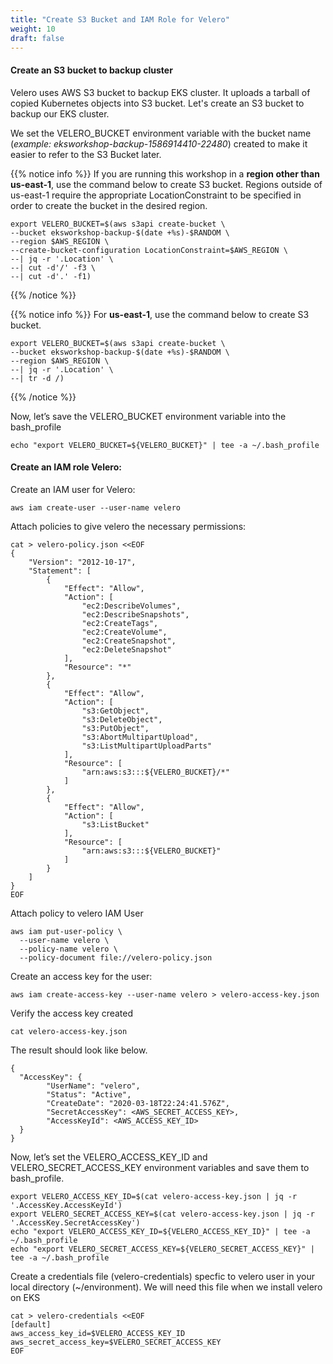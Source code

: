 ```yaml
---
title: "Create S3 Bucket and IAM Role for Velero"
weight: 10
draft: false
---
```


#### Create an S3 bucket to backup cluster

Velero uses AWS S3 bucket to backup EKS cluster. It uploads a tarball of copied Kubernetes objects into S3 bucket. Let's create an S3 bucket to backup our EKS cluster.

We set the VELERO_BUCKET environment variable with the bucket name (*example: eksworkshop-backup-1586914410-22480*) created to make it easier to refer to the S3 Bucket later.

{{% notice info %}}
If you are running this workshop in a **region other than us-east-1**, use the command below to create S3 bucket. Regions outside of us-east-1 require the appropriate LocationConstraint to be specified in order to create the bucket in the desired region.

```
export VELERO_BUCKET=$(aws s3api create-bucket \
--bucket eksworkshop-backup-$(date +%s)-$RANDOM \
--region $AWS_REGION \
--create-bucket-configuration LocationConstraint=$AWS_REGION \
--| jq -r '.Location' \
--| cut -d'/' -f3 \
--| cut -d'.' -f1)
```
{{% /notice %}}

{{% notice info %}}
For **us-east-1**, use the command below to create S3 bucket. 

```
export VELERO_BUCKET=$(aws s3api create-bucket \
--bucket eksworkshop-backup-$(date +%s)-$RANDOM \
--region $AWS_REGION \
--| jq -r '.Location' \
--| tr -d /)
```
{{% /notice %}}

Now, let’s save the VELERO_BUCKET environment variable into the bash_profile
```
echo "export VELERO_BUCKET=${VELERO_BUCKET}" | tee -a ~/.bash_profile
```

#### Create an IAM role Velero:

Create an IAM user for Velero:

```
aws iam create-user --user-name velero
```

Attach policies to give velero the necessary permissions:

```
cat > velero-policy.json <<EOF
{
    "Version": "2012-10-17",
    "Statement": [
        {
            "Effect": "Allow",
            "Action": [
                "ec2:DescribeVolumes",
                "ec2:DescribeSnapshots",
                "ec2:CreateTags",
                "ec2:CreateVolume",
                "ec2:CreateSnapshot",
                "ec2:DeleteSnapshot"
            ],
            "Resource": "*"
        },
        {
            "Effect": "Allow",
            "Action": [
                "s3:GetObject",
                "s3:DeleteObject",
                "s3:PutObject",
                "s3:AbortMultipartUpload",
                "s3:ListMultipartUploadParts"
            ],
            "Resource": [
                "arn:aws:s3:::${VELERO_BUCKET}/*"
            ]
        },
        {
            "Effect": "Allow",
            "Action": [
                "s3:ListBucket"
            ],
            "Resource": [
                "arn:aws:s3:::${VELERO_BUCKET}"
            ]
        }
    ]
}
EOF
```

Attach policy to velero IAM User
```
aws iam put-user-policy \
  --user-name velero \
  --policy-name velero \
  --policy-document file://velero-policy.json
```

Create an access key for the user:
```
aws iam create-access-key --user-name velero > velero-access-key.json
```
Verify the access key created
```
cat velero-access-key.json
```
The result should look like below. 
```
{
  "AccessKey": {
        "UserName": "velero",
        "Status": "Active",
        "CreateDate": "2020-03-18T22:24:41.576Z",
        "SecretAccessKey": <AWS_SECRET_ACCESS_KEY>,
        "AccessKeyId": <AWS_ACCESS_KEY_ID>
  }
}
```
Now, let’s set the VELERO_ACCESS_KEY_ID and VELERO_SECRET_ACCESS_KEY environment variables and save them to bash_profile.

```
export VELERO_ACCESS_KEY_ID=$(cat velero-access-key.json | jq -r '.AccessKey.AccessKeyId')
export VELERO_SECRET_ACCESS_KEY=$(cat velero-access-key.json | jq -r '.AccessKey.SecretAccessKey')
echo "export VELERO_ACCESS_KEY_ID=${VELERO_ACCESS_KEY_ID}" | tee -a ~/.bash_profile
echo "export VELERO_SECRET_ACCESS_KEY=${VELERO_SECRET_ACCESS_KEY}" | tee -a ~/.bash_profile
```

Create a credentials file (velero-credentials) specfic to velero user in your local directory (~/environment). We will need this file when we install velero on EKS
```
cat > velero-credentials <<EOF
[default]
aws_access_key_id=$VELERO_ACCESS_KEY_ID
aws_secret_access_key=$VELERO_SECRET_ACCESS_KEY
EOF
```
